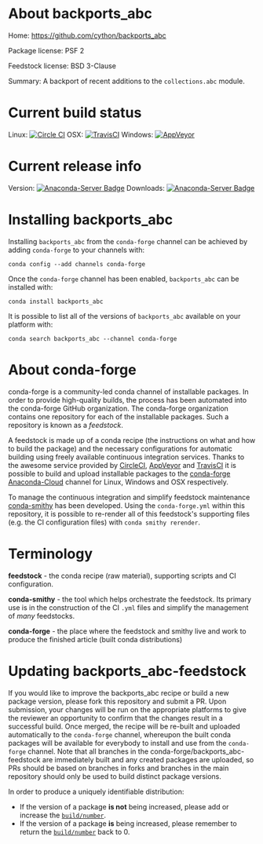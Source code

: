 About backports_abc
===================

Home: https://github.com/cython/backports_abc

Package license: PSF 2

Feedstock license: BSD 3-Clause

Summary: A backport of recent additions to the `collections.abc` module.



Current build status
====================

Linux: [![Circle CI](https://circleci.com/gh/conda-forge/backports_abc-feedstock.svg?style=shield)](https://circleci.com/gh/conda-forge/backports_abc-feedstock)
OSX: [![TravisCI](https://travis-ci.org/conda-forge/backports_abc-feedstock.svg?branch=master)](https://travis-ci.org/conda-forge/backports_abc-feedstock)
Windows: [![AppVeyor](https://ci.appveyor.com/api/projects/status/github/conda-forge/backports_abc-feedstock?svg=True)](https://ci.appveyor.com/project/conda-forge/backports-abc-feedstock/branch/master)

Current release info
====================
Version: [![Anaconda-Server Badge](https://anaconda.org/conda-forge/backports_abc/badges/version.svg)](https://anaconda.org/conda-forge/backports_abc)
Downloads: [![Anaconda-Server Badge](https://anaconda.org/conda-forge/backports_abc/badges/downloads.svg)](https://anaconda.org/conda-forge/backports_abc)

Installing backports_abc
========================

Installing `backports_abc` from the `conda-forge` channel can be achieved by adding `conda-forge` to your channels with:

```
conda config --add channels conda-forge
```

Once the `conda-forge` channel has been enabled, `backports_abc` can be installed with:

```
conda install backports_abc
```

It is possible to list all of the versions of `backports_abc` available on your platform with:

```
conda search backports_abc --channel conda-forge
```


About conda-forge
=================

conda-forge is a community-led conda channel of installable packages.
In order to provide high-quality builds, the process has been automated into the
conda-forge GitHub organization. The conda-forge organization contains one repository
for each of the installable packages. Such a repository is known as a *feedstock*.

A feedstock is made up of a conda recipe (the instructions on what and how to build
the package) and the necessary configurations for automatic building using freely
available continuous integration services. Thanks to the awesome service provided by
[CircleCI](https://circleci.com/), [AppVeyor](http://www.appveyor.com/)
and [TravisCI](https://travis-ci.org/) it is possible to build and upload installable
packages to the [conda-forge](https://anaconda.org/conda-forge)
[Anaconda-Cloud](http://docs.anaconda.org/) channel for Linux, Windows and OSX respectively.

To manage the continuous integration and simplify feedstock maintenance
[conda-smithy](http://github.com/conda-forge/conda-smithy) has been developed.
Using the ``conda-forge.yml`` within this repository, it is possible to re-render all of
this feedstock's supporting files (e.g. the CI configuration files) with ``conda smithy rerender``.


Terminology
===========

**feedstock** - the conda recipe (raw material), supporting scripts and CI configuration.

**conda-smithy** - the tool which helps orchestrate the feedstock.
                   Its primary use is in the construction of the CI ``.yml`` files
                   and simplify the management of *many* feedstocks.

**conda-forge** - the place where the feedstock and smithy live and work to
                  produce the finished article (built conda distributions)


Updating backports_abc-feedstock
================================

If you would like to improve the backports_abc recipe or build a new
package version, please fork this repository and submit a PR. Upon submission,
your changes will be run on the appropriate platforms to give the reviewer an
opportunity to confirm that the changes result in a successful build. Once
merged, the recipe will be re-built and uploaded automatically to the
`conda-forge` channel, whereupon the built conda packages will be available for
everybody to install and use from the `conda-forge` channel.
Note that all branches in the conda-forge/backports_abc-feedstock are
immediately built and any created packages are uploaded, so PRs should be based
on branches in forks and branches in the main repository should only be used to
build distinct package versions.

In order to produce a uniquely identifiable distribution:
 * If the version of a package **is not** being increased, please add or increase
   the [``build/number``](http://conda.pydata.org/docs/building/meta-yaml.html#build-number-and-string).
 * If the version of a package **is** being increased, please remember to return
   the [``build/number``](http://conda.pydata.org/docs/building/meta-yaml.html#build-number-and-string)
   back to 0.
